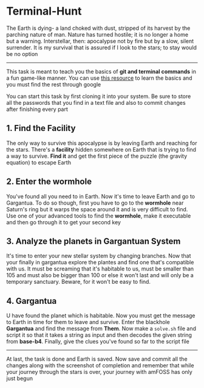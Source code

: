 # Terminal-Hunt

The Earth is dying- a land choked with dust, stripped of its harvest by the parching nature of man. Nature has turned hostile; it is no longer a home but a warning. Interstellar, then: apocalypse not by fire but by a slow, silent surrender. It is my survival that is assured if I look to the stars; to stay would be no option<hr>

This task is meant to teach you the basics of **git and terminal commands** in a fun game-like manner. You can use [this resource](https://linuxjourney.com/lesson/the-shell) to learn the basics and you must find the rest through google

You can start this task by first cloning it into your system. Be sure to store all the passwords that you find in a text file and also to commit changes after finishing every part

## 1. Find the Facility

The only way to survive this apocalypse is by leaving Earth and reaching for the stars. There's a **facility** hidden somewhere on Earth that is trying to find a way to survive. **Find it** and get the first piece of the puzzle (the gravity equation) to escape Earth

## 2. Enter the wormhole

You've found all you need to in Earth. Now it's time to leave Earth and go to Gargantua. To do so though, first you have to go to the **wormhole** near Saturn's ring but it warps the space around it and is very difficult to find. Use one of your advanced tools to find the **wormhole**, make it executable and then go through it to get your second key

## 3. Analyze the planets in Gargantuan System

It's time to enter your new stellar system by changing branches. Now that your finally in gargantua explore the plantes and find one that's compatible with us. It must be screaming that it's habitable to us, must be smaller than 105 and must also be bigger than 100 or else it won't last and will only be a temporary sanctuary. Beware, for it won't be easy to find.

## 4. Gargantua

U have found the planet which is habitable. Now you must get the message to Earth in time for them to leave and survive. Enter the blackhole **Gargantua** and find the message from **Them**. Now make a `solve.sh` file and script it so that it takes a string as input and then decodes the given string from **base-b4**. Finally, give the clues you've found so far to the script file <hr>
At last, the task is done and Earth is saved. Now save and commit all the changes along with the screenshot of completion and remember that while your journey through the stars is over, your journey with amFOSS has only just begun
